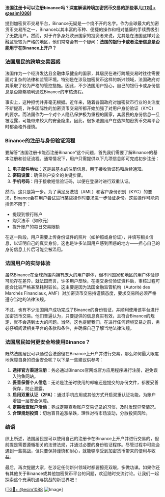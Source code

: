 **法国注册卡可以注册binance吗？深度解读跨境加密货币交易的那些事儿[[TG💪+ @esim1088](https://t.me/s/esim1088)]**

提到加密货币交易平台，Binance无疑是一个绕不开的名字。作为全球最大的加密货币交易所之一，Binance以其丰富的币种、便捷的操作和相对低廉的手续费吸引了无数用户。然而，对于许多身处欧洲国家的投资者来说，尤其是在法国这样对金融监管较为严格的地区，他们常常会有一个疑问：**法国的银行卡或者注册信息是否能用于在Binance上开户？**

### 法国居民的跨境交易困惑

法国作为一个经济发达且金融体系健全的国家，其居民在进行跨境交易时往往需要面对复杂的法律和监管环境。特别是在涉及加密货币这样的新兴领域，法国政府对其采取了较为严格的管控措施。因此，不少法国用户担心，自己的银行卡或身份信息是否能够顺利通过Binance的审核流程。

事实上，这种担忧并非毫无根据。近年来，随着各国政府对加密货币行业的关注度不断提高，许多国际性的加密货币交易所都开始加强了对用户身份验证（KYC）的要求。而法国作为一个对个人隐私保护极为重视的国家，其居民的身份信息一旦被泄露，可能带来较大的安全隐患。因此，很多法国用户在选择加密货币交易平台时都会格外谨慎。

### Binance的注册与身份验证流程

要解答“法国注册卡能否注册Binance”这个问题，首先我们需要了解Binance的基本注册和验证流程。通常情况下，用户只需提供以下几项信息即可完成初步注册：

1. **电子邮件地址**：这是最基本的注册信息，用于接收验证码和后续通知。
2. **密码设置**：确保账户安全的关键步骤。
3. **手机号码**：用于接收短信验证码，以便在登录时进行双重认证。

然而，这只是第一步。为了满足反洗钱（AML）和客户身份识别（KYC）的要求，Binance会在用户尝试进行某些操作时要求进一步验证身份。这些操作可能包括但不限于：

- 提现到银行账户
- 购买法币（如欧元）
- 提升账户的每日交易限额

在这一阶段，用户需要上传身份证件的照片（如护照或身份证），并填写相关信息，以证明自己的真实身份。这也是许多法国用户感到困惑的地方——担心自己的身份信息上传后可能会被滥用。

### 法国用户的实际体验

虽然Binance在全球范围内拥有庞大的用户群体，但不同国家和地区的用户体验却可能存在差异。就法国而言，许多用户反映，在提交身份验证资料后，审核过程可能会比较严格甚至耗时较长。这主要是因为法国金融监管机构（Autorité des Marchés Financiaux, AMF）对加密货币交易持谨慎态度，要求交易所必须严格遵守当地的法律法规。

不过，也有不少法国用户成功完成了Binance的身份验证，并顺利使用该平台进行加密货币交易。他们普遍认为，只要提供的信息真实有效，且符合Binance的规定，就不会遇到太大的问题。当然，这也提醒我们，在进行任何跨境交易之前，务必仔细阅读相关平台的条款和条件，并确保自己了解当地法律法规。

### 法国居民如何更安全地使用Binance？

既然法国居民可以通过合法途径在Binance上开户并进行交易，那么如何最大限度地保障自身的资金安全呢？以下是一些建议供参考：

1. **选择官方渠道注册**：务必通过Binance官网或官方应用程序进行注册，避免误入钓鱼网站。
2. **妥善保管个人信息**：无论是注册时使用的邮箱还是提交的身份文件，都要妥善保存，防止泄露。
3. **启用双重认证（2FA）**：通过手机应用或其他方式开启双重认证功能，为账户增加一层安全保障。
4. **定期检查账户活动**：养成定期查看账户交易记录的习惯，及时发现异常情况。
5. **合理规划投资**：切勿盲目追涨杀跌，理性对待市场波动，分散投资风险。

### 结语

综上所述，法国居民是可以使用自己的注册卡在Binance上开户并进行交易的，但前提是需要遵循相关的法律法规，并通过必要的身份验证程序。尽管过程中可能会遇到一些挑战，但只要保持谨慎和耐心，就能够享受到加密货币带来的便利与收益。

最后，再次提醒大家，在涉足任何新兴领域时都要擦亮双眼，多做功课。如果你还有其他关于Binance或其他加密货币平台的问题，欢迎随时交流讨论。让我们一起探索这个充满机遇与挑战的新世界吧！

[[TG💪+ @esim1088](https://t.me/s/esim1088) ![Image](https://i.postimg.cc/4NQfJmqS/Snipaste-2025-05-13-00-14-12.png)]